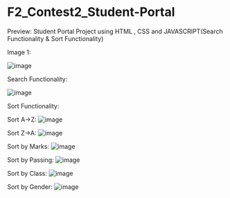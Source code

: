 # F2_Contest2_Student-Portal

Preview:
Student Portal Project using HTML , CSS and JAVASCRIPT(Search Functionality & Sort Functionality)

Image 1:

![image](https://github.com/Jeba3210/F2_Contest2_Student-Portal/assets/137270674/90da6ab9-57a8-4e48-a2f1-6561114fe15b)

Search Functionality:

![image](https://github.com/Jeba3210/F2_Contest2_Student-Portal/assets/137270674/a2610dc8-4106-4cab-a539-2276c32887f9)

Sort Functionality:

Sort A->Z:
![image](https://github.com/Jeba3210/F2_Contest2_Student-Portal/assets/137270674/caed97fc-5aea-4766-9de2-802308e79310)

Sort Z->A:
![image](https://github.com/Jeba3210/F2_Contest2_Student-Portal/assets/137270674/e89fc908-7b35-4446-9980-de8ccea590ce)

Sort by Marks:
![image](https://github.com/Jeba3210/F2_Contest2_Student-Portal/assets/137270674/713b1cc6-530d-416e-a85d-b754ebd5cc52)


Sort by Passing:
![image](https://github.com/Jeba3210/F2_Contest2_Student-Portal/assets/137270674/0ddd8dc3-3a4f-477c-bc8d-b45c815bc84d)


Sort by Class:
![image](https://github.com/Jeba3210/F2_Contest2_Student-Portal/assets/137270674/9e0c3f4d-1070-4b4f-9f74-596adeb7c4b6)



Sort by Gender:
![image](https://github.com/Jeba3210/F2_Contest2_Student-Portal/assets/137270674/45738aa8-c717-4fbe-99ca-5d3e03068d19)



